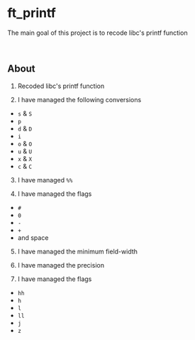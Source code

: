 # ft_printf

The main goal of this project is to recode libc's printf function

<br />

## About
1. Recoded libc's printf function

2. I have managed the following conversions
- `s` & `S`
- `p`
- `d` & `D`
- `i`
- `o` & `O`
- `u` & `U`
- `x` & `X`
- `c` & `C`

3. I have managed `%%`

4. I have managed the flags
- `#`
- `0`
- `-`
- `+`
- and space

5. I have managed the minimum field-width

6. I have managed the precision

7. I have managed the flags 
- `hh`
- `h`
- `l`
- `ll`
- `j`
- `z`
